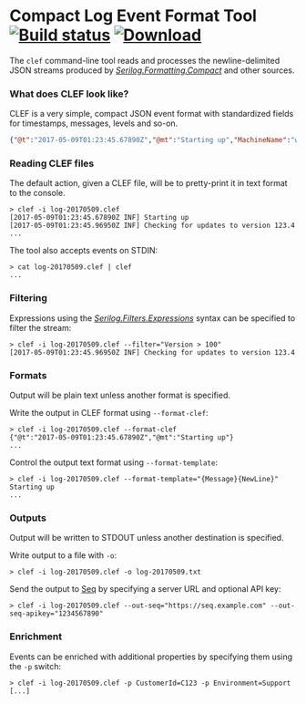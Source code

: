 # **C**ompact **L**og **E**vent **F**ormat Tool [![Build status](https://ci.appveyor.com/api/projects/status/ybr08j4h302yaw09?svg=true)](https://ci.appveyor.com/project/datalust/clef-tool) [![Download](https://img.shields.io/badge/download-releases-blue.svg)](https://github.com/datalust/clef-tool/releases)

The `clef` command-line tool reads and processes the newline-delimited JSON streams produced by [_Serilog.Formatting.Compact_](https://github.com/serilog/serilog-formatting-compact) and other sources.

### What does CLEF look like?

CLEF is a very simple, compact JSON event format with standardized fields for timestamps, messages, levels and so-on.

```json
{"@t":"2017-05-09T01:23:45.67890Z","@mt":"Starting up","MachineName":"web-53a889fe"}
```

### Reading CLEF files

The default action, given a CLEF file, will be to pretty-print it in text format to the console.

```
> clef -i log-20170509.clef
[2017-05-09T01:23:45.67890Z INF] Starting up
[2017-05-09T01:23:45.96950Z INF] Checking for updates to version 123.4
...
```

The tool also accepts events on STDIN:

```
> cat log-20170509.clef | clef
...
```

### Filtering

Expressions using the [_Serilog.Filters.Expressions_](https://github.com/serilog/serilog-filters-expressions) syntax can be specified to filter the stream:

```
> clef -i log-20170509.clef --filter="Version > 100"
[2017-05-09T01:23:45.96950Z INF] Checking for updates to version 123.4
```

### Formats

Output will be plain text unless another format is specified.

Write the output in CLEF format using `--format-clef`:

```
> clef -i log-20170509.clef --format-clef
{"@t":"2017-05-09T01:23:45.67890Z","@mt":"Starting up"}
...
```

Control the output text format using `--format-template`:

```
> clef -i log-20170509.clef --format-template="{Message}{NewLine}"
Starting up
...
```

### Outputs

Output will be written to STDOUT unless another destination is specified.

Write output to a file with `-o`:

```
> clef -i log-20170509.clef -o log-20170509.txt
```

Send the output to [Seq](https://getseq.net) by specifying a server URL and optional API key:

```
> clef -i log-20170509.clef --out-seq="https://seq.example.com" --out-seq-apikey="1234567890"
```

### Enrichment

Events can be enriched with additional properties by specifying them using the `-p` switch:

```
> clef -i log-20170509.clef -p CustomerId=C123 -p Environment=Support [...]
```

